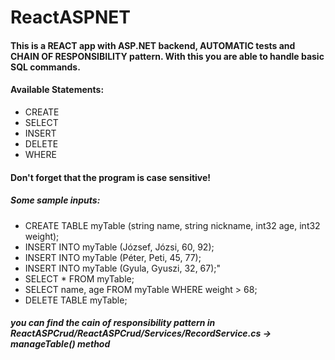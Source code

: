 # ReactASPNET
#### This is a REACT app with ASP.NET backend, AUTOMATIC tests and CHAIN OF RESPONSIBILITY pattern. With this you are able to handle basic SQL commands.
#### Available Statements:
* CREATE
* SELECT
* INSERT
* DELETE
* WHERE
#### Don't forget that the program is case sensitive!
##### Some sample inputs:
* CREATE TABLE myTable (string name, string nickname, int32 age, int32 weight);
* INSERT INTO myTable (József, Józsi, 60, 92);
* INSERT INTO myTable (Péter, Peti, 45, 77);
* INSERT INTO myTable (Gyula, Gyuszi, 32, 67);"
* SELECT * FROM myTable;
* SELECT name, age FROM myTable WHERE weight > 68;
* DELETE TABLE myTable;
##### you can find the cain of responsibility pattern in ReactASPCrud/ReactASPCrud/Services/RecordService.cs -> manageTable() method 
